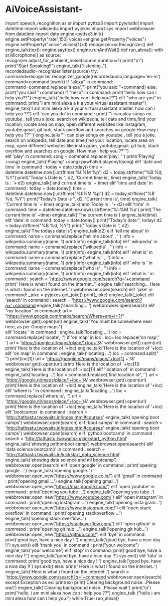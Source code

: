 # AiVoiceAssistant-
import speech_recognition as sr 
import pyttsx3 
import pywhatkit 
import datetime 
import wikipedia 
import pyjokes 
import sys 
import webbrowser 
from datetime import date 
engine=pyttsx3.init() 
engine.setProperty("rate",150)
voices=engine.getProperty("voices")
engine.setProperty("voice",voices[1].id)
recognizer=sr.Recognizer()
def engine_talk(text):
    engine.say(text)
    engine.runAndWait()
def run_alexa():
    with sr.Microphone() as source:
        recognizer.adjust_for_ambient_noise(source,duration=1)
        print("\n")
        print("Start Speaking!!")
        engine_talk("listening..")
        recordedaudio=recognizer.listen(source)
    try:
        command=recognizer.recognizer_google(recordedaudio,language='en-in')
        command=command.lower()
        if "alexa" in command:
            command=command.replace('alexa','')
            print("you said "+command)
        else:
            print("you said "+command)
        if "hello" in command:
            print("hello how can i help you??")
            engine_talk("hello,how can i help you??")
        elif "who are you" in command:
            print("I am mini alexa a k a your virtual assistant master")
            engine_talk('I am mini alexa a k a your virtual assistant master. how can i help you ??')
        elif 'can you do' in command : 
            print('''i can play songs on youtube , tell you a joke, search on wikipedia, tell date and time,find your location, locate area on map,  open different websites like instagram, youtube,gmail, git hub, stack overflow and searches on google.How may i help you ??''') 
            engine_talk('''i can play songs on youtube , tell you a joke, search on wikipedia, tell date and time,find your location, locate area on map,  open different websites like insta gram, youtube,gmail, git hub, stack overflow and searches on google. How may i help you ??''')   
        elif 'play' in command: 
            song = command.replace('play', '') 
            print('Playing' +song) 
            engine_talk('Playing' +song) 
            pywhatkit.playonyt(song) 
        elif 'date and time' in command : 
            today = date.today() 
            time = datetime.datetime.now().strftime('%I:%M %p') 
            d2 = today.strftime("%B %d, %Y") 
            print("Today's Date is ", d2, 'Current time is', time) 
            engine_talk('Today is : '+ d2) 
            engine_talk('and current time is '+ time) 
        elif 'time and date' in command : 
            today = date.today() 
            time = datetime.datetime.now().strftime("%I:%M %p")
            d2 = today.strftime("%B %d, %Y") 
            print("Today's Date is ", d2, 'Current time is', time) 
            engine_talk( 'Current time is '+ time) 
            engine_talk('and Today is : '+ d2)
        elif 'time' in command: 
            time = datetime.datetime.now().strftime('%I:%M %p') 
            print('The current time is' +time) 
            engine_talk('The current time is') 
            engine_talk(time) 
        elif 'date' in command: 
            today = date.today() 
            print("Today's date:", today) 
            d2 = today.strftime("%B %d, %Y") 
            print("Today's Date is ", d2) 
            engine_talk('The todays date is') 
            engine_talk(d2) 
        elif 'tell me about' in command: 
            name = command.replace('tell me about' , '') 
            info = wikipedia.summary(name, 1) 
            print(info) 
            engine_talk(info) 
        elif 'wikipedia' in command: 
            name = command.replace('wikipedia' , '') 
            info = wikipedia.summary(name, 1) 
            print(info) 
            engine_talk(info) 
        elif 'what is' in command: 
            name = command.replace('what is ' , '') 
            info = wikipedia.summary(name, 1) 
            print(info) 
            engine_talk(info) 
        elif 'who is ' in command: 
            name = command.replace('who is' , '') 
            info = wikipedia.summary(name, 1) 
            print(info) 
            engine_talk(info) 
        elif 'what is ' in command : 
            search = 'https://www.google.com/search?q='+command 
            print(' Here is what i found on the internet..') 
            engine_talk('searching... Here is what i found on the internet..') 
            webbrowser.open(search) 
        elif 'joke' in command: 
            _joke = pyjokes.get_joke() 
            print(_joke) 
            engine_talk(_joke) 
        elif 'search' in command :
            search = 'https://www.google.com/search?q='+command 
            engine_talk('searching... ') 
            webbrowser.open(search) 
        elif "my location" in command: 
            url = "https://www.google.com/maps/search/Where+am+I+?/" 
            webbrowser.get().open(url) 
            engine_talk("You must be somewhere near here, as per Google maps")  
        elif 'locate ' in command : 
            engine_talk('locating ...') 
            loc = command.replace('locate', '') 
        if 'on map' in loc : 
            loc= loc.replace('on map',' ') 
            url = 'https://google.nl/maps/place/'+loc+'/&amp;' 
            webbrowser.get().open(url) 
            print('Here is the location of '+loc) 
            engine_talk('Here is the location of '+loc) 
        elif 'on map' in command : 
            engine_talk('locating ...') 
            loc = command.split(" ") 
            print(loc[1]) 
            url = 'https://google.nl/maps/place/'+loc[1] +'/&amp;' 
            webbrowser.get().open(url) 
            print('Here is the location of '+loc[1]) 
            engine_talk('Here is the location of '+loc[1]) 
        elif 'location of' in command : 
            engine_talk('locating ...') 
            loc = command.replace('find location of', '') 
            url = 'https://google.nl/maps/place/'+loc+'/&amp;' 
            webbrowser.get().open(url) 
            print('Here is the location of '+loc) 
            engine_talk('Here is the location of '+loc) 
        elif 'where is ' in command : 
            engine_talk('locating ...') 
            loc = command.replace('where is', '') 
            url = 'https://google.nl/maps/place/'+loc+'/&amp;' 
            webbrowser.get().open(url) 
            print('Here is the location of '+loc) 
            engine_talk('Here is the location of '+loc) 
        elif 'bootcamps' in command : 
            search = 'http://tathastu.twowaits.in/index.html#courses' 
            engine_talk('opening boot camps') 
            webbrowser.open(search) 
        elif 'boot camps' in command : 
            search = 'http://tathastu.twowaits.in/index.html#courses' 
            engine_talk('opening boot camps') 
            webbrowser.open(search) 
        elif 'python bootcamp' in command : 
            search = 'http://tathastu.twowaits.in/kickstart_python.html' 
            engine_talk('showing pythonboot camp') 
            webbrowser.open(search) 
        elif 'data science bootcamp' in command : 
            search = 'http://tathastu.twowaits.in/kickstart_data_science.html' 
            engine_talk('showing data science and ml bootcamp') 
            webbrowser.open(search) 
        elif 'open google' in command : 
            print('opening google ...') 
            engine_talk('opening google..') 
            webbrowser.open_new('https://www.google.co.in/') 
        elif 'gmail' in command : 
            print('opening gmail ...') 
            engine_talk('opening gmail..') 
            webbrowser.open_new('https://mail.google.com/') 
        elif 'open youtube' in command : 
            print('opening you tube ...') 
            engine_talk('opening you tube..') 
            webbrowser.open_new('https://www.youtube.com/') 
        elif 'open instagram' in command : 
            print('opening instagram ...') 
            engine_talk('opening insta gram...') 
            webbrowser.open_new('https://www.instagram.com/') 
        elif 'open stack overflow' in command : 
            print('opening stackoverflow ...') 
            engine_talk('opening stack overflow...') 
            webbrowser.open_new('https://stackoverflow.com/') 
        elif 'open github' in command : 
            print('opening git hub ...') 
            engine_talk('opening git hub...') 
            webbrowser.open_new('https://github.com/') 
        elif 'bye' in command: 
            print('good bye, have a nice day !!') 
            engine_talk('good bye, have a nice day !!') 
            sys.exit() 
        elif 'thank you' in command : 
            print("your welcome") 
            engine_talk('your welcome') 
        elif 'stop' in command: 
            print('good bye, have a nice day !!') 
            engine_talk('good bye, have a nice day !!') 
            sys.exit() 
        elif 'tata' in command: 
            print('good bye, have a nice day !!') 
            engine_talk('good bye, have a nice day !!') 
            sys.exit() 
        else: 
            print(' Here is what i found on the internet..') 
            engine_talk('Here is what i found on the internet..') 
            search = 'https://www.google.com/search?q='+command 
            webbrowser.open(search) 
    except Exception as ex: 
        print(ex) 
print('Clearing background noise...Please wait') 
engine_talk('Clearing background noise...Please wait') 
print('\n') 
print("hello, i am mini alexa how can i help you ??") 
engine_talk ("hello i am mini alexa how can i help you ") 
while True: 
    run_alexa() 
            

            

            

